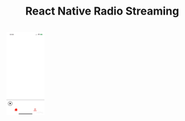 <h1 align="center">
    <p>React Native Radio Streaming</p>
</h1>

<div>
<h1 style="width:100px;height:30px;" >
    <img src="demonstrationApp.gif">
</h1>
</div>

